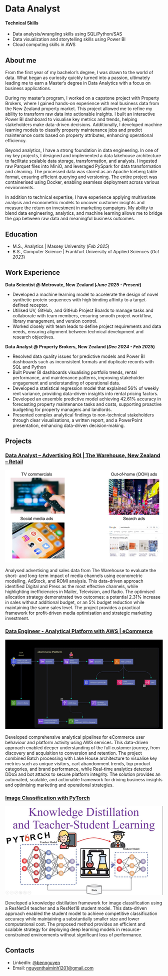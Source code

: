 # Data Analyst

#### Technical Skills
- Data analysis/wrangling skills using SQL/Python/SAS
- Data visualization and storytelling skills using Power BI
- Cloud computing skills in AWS

## About me
From the first year of my bachelor’s degree, I was drawn to the world of data. What began as curiosity quickly turned into a passion, ultimately leading me to earn a Master’s degree in Data Analytics with a focus on business applications.

During my master’s program, I worked on a capstone project with Property Brokers, where I gained hands-on experience with real business data from the New Zealand property market. This project allowed me to refine my ability to transform raw data into actionable insights. I built an interactive Power BI dashboard to visualise key metrics and trends, helping stakeholders make data-driven decisions. Additionally, I developed machine learning models to classify property maintenance jobs and predict maintenance costs based on property attributes, enhancing operational efficiency.

Beyond analytics, I have a strong foundation in data engineering. In one of my key projects, I designed and implemented a data lakehouse architecture to facilitate scalable data storage, transformation, and analysis. I ingested raw Parquet files into MiniO, and leveraged PySpark for data transformation and cleaning. The processed data was stored as an Apache Iceberg table format, ensuring efficient querying and versioning. The entire project was containerised using Docker, enabling seamless deployment across various environments.

In addition to technical expertise, I have experience applying multivariate analysis and econometric models to uncover customer insights and measure the return on investment in marketing campaigns. My ability to blend data engineering, analytics, and machine learning allows me to bridge the gap between raw data and meaningful business outcomes.

## Education							       		
- M.S., Analytics	| Massey University (_Feb 2025_)	 			        		
- B.S., Computer Science | Frankfurt University of Applied Sciences (_Oct 2023_)

## Work Experience
**Data Scientist @ Metrovate, New Zealand (_June 2025 - Present_)**
- Developed a machine learning model to accelerate the design of novel synthetic protein sequences with high binding affinity to a target-defined receptor.
- Utilised UV, GitHub, and GitHub Project Boards to manage tasks and collaborate with team members, ensuring smooth project workflow, library management, and version control.
- Worked closely with team leads to define project requirements and data needs, ensuring alignment between technical development and research objectives.

**Data Analyst @ Property Brokers, New Zealand (_Dec 2024 - Feb 2025_)**
- Resolved data quality issues for predictive models and Power BI dashboards such as inconsistent formats and duplicate records with SQL and Python
- Built Power BI dashboards visualising portfolio trends, rental performance, and maintenance patterns, improving stakeholder engagement and understanding of operational data.
- Developed a statistical regression model that explained 56% of weekly rent variance, providing data-driven insights into rental pricing factors.
- Developed an ensemble predictive model achieving 42.61% accuracy in forecasting property maintenance tasks and costs, supporting proactive budgeting for property managers and landlords.
- Presented complex analytical findings to non-technical stakeholders through clear visualisations, a written report, and a PowerPoint presentation, enhancing data-driven decision-making.

## Projects
### [Data Analyst – Advertising ROI | The Warehouse, New Zealand – Retail](https://github.com/benminh121/thewarehouse_romi)

![Media Mix Modelling](images/projects/project_mixmodel.jpg)

Analysed advertising and sales data from The Warehouse to evaluate the short- and long-term impact of media channels using econometric modelling, AdStock, and ROMI analysis. This data-driven approach identified Digital and Press as the most effective channels, while highlighting inefficiencies in Mailer, Television, and Radio. The optimised allocation strategy demonstrated two outcomes: a potential 2.31% increase in sales without additional budget, or an 5% budget reduction while maintaining the same sales level. The project provides a practical framework for profit-driven media optimisation and strategic marketing investment.

### [Data Engineer - Analytical Platform with AWS | eCommerce](https://github.com/benminh121/ecommAWS)

![img](images/projects/project_aws.png)

Developed comprehensive analytical pipelines for eCommerce user behaviour and platform activity using AWS services. This data-driven approach enabled deeper understanding of the full customer journey, from discovery and acquisition to conversion and retention. The project combined Batch processing with Lake House architecture to visualise key metrics such as unique visitors, cart abandonment trends, top product categories, and brand performance, while Real-time analytics detected DDoS and bot attacks to secure platform integrity. The solution provides an automated, scalable, and actionable framework for driving business insights and optimising marketing and operational strategies.

### [Image Classification with PyTorch](https://github.com/benminh121/2025-Phase-2-Data-Science-Ben-Nguyen/tree/main/3.%20Deep%20Learning%20Project)

![Image Classification](images/projects/project_knowledgedistillation.jpg)

Developed a knowledge distillation framework for image classification using a ResNet34 teacher and a ResNet18 student model. This data-driven approach enabled the student model to achieve competitive classification accuracy while maintaining a substantially smaller size and lower computational cost. The proposed method provides an efficient and scalable strategy for deploying deep learning models in resource-constrained environments without significant loss of performance.

## Contacts
- LinkedIn: [@bennguyen](https://www.linkedin.com/in/bennguyen1201/)
- Email: nguyenthaiminh1201@gmail.com
